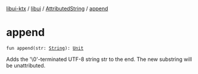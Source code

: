 [libui-ktx](../../index.md) / [libui](../index.md) / [AttributedString](index.md) / [append](./append.md)

# append

`fun append(str: `[`String`](https://kotlinlang.org/api/latest/jvm/stdlib/kotlin/-string/index.html)`): `[`Unit`](https://kotlinlang.org/api/latest/jvm/stdlib/kotlin/-unit/index.html)

Adds the '\0'-terminated UTF-8 string str to the end. The new substring will be unattributed.

